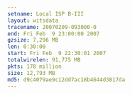 ```yaml
---
setname: Local ISP B-III
layout: witsdata
tracename: 20070209-093000-0
end: Fri Feb  9 23:00:00 2007
gzsize: 7,296 MB
len: 0:30:00
start: Fri Feb  9 22:30:01 2007
totalwirelen: 91,775 MB
pkts: 178 million
size: 12,793 MB
md5: d9c4079ae9c12dd7ac18b4644d3817da
---
```

